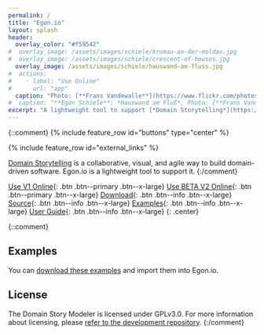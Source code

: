 ```yaml
---
permalink: /
title: "Egon.io"
layout: splash
header: 
  overlay_color: "#f59542"
#  overlay_image: /assets/images/schiele/krumau-an-der-moldau.jpg
#  overlay_image: /assets/images/schiele/crescent-of-houses.jpg
  overlay_image: /assets/images/schiele/hauswand-am-fluss.jpg
#  actions:
#    - label: "Use Online"
#      url: "app"
  caption: "Photo: [**Frans Vandewalle**](https://www.flickr.com/photos/snarfel/6679805047/in/photostream/)"
#  caption: "**Egon Schiele**: *Hauswand am Fluß*, Photo: [**Frans Vandewalle**](https://www.flickr.com/photos/snarfel/6679805047/in/photostream/)"
excerpt: "A lightweight tool to support [*Domain Storytelling*](https://domainstorytelling.org)"
---
```


{::comment}
{% include feature_row id="buttons" type="center" %}

{% include feature_row id="external_links" %}

[Domain Storytelling](https://domainstorytelling.org) is a collaborative, visual, and agile way to build domain-driven software. Egon.io is a lightweight tool to support it.
{:/comment}

<!-- [<i class="fas fa-play"></i> Use Online](app){: .btn .btn--primary .btn--x-large} -->
[<i class="fas fa-play"></i> Use V1 Online](app-v1){: .btn .btn--primary .btn--x-large}
[<i class="fas fa-play"></i> Use BETA V2 Online](app-v2){: .btn .btn--primary .btn--x-large}
[<i class="fas fa-download"></i> Download](https://github.com/WPS/domain-story-modeler/releases/latest){: .btn .btn--info .btn--x-large}
[<i class="fas fa-code"></i> Source](https://github.com/WPS/domain-story-modeler){: .btn .btn--info .btn--x-large}
[<i class="fas fa-portrait"></i> Examples](https://github.com/WPS/egon.io-examples){: .btn .btn--info .btn--x-large}
[<i class="fas fa-book"></i> User Guide](/howto){: .btn .btn--info .btn--x-large}
{: .center}

{::comment}
## Examples

You can [download these examples](https://github.com/WPS/egon.io-examples) and import them into Egon.io.

## License

The Domain Story Modeler is licensed under GPLv3.0. For more information about licensing, please [refer to the development repository](https://github.com/WPS/domain-story-modeler).
{:/comment}
